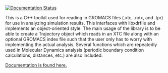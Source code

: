 [![Documentation
Status](https://readthedocs.org/projects/libgmxcpp/badge/?version=master)](https://readthedocs.org/projects/libgmxcpp/?badge=master)

This is a C++ toolkit used for reading in GROMACS files (.xtc, .ndx, and .tpr) for
use in analyzing simulation results. This interfaces with libxdrfile and
implements an object-oriented style. The main usage of the library is to be able
to create a Trajectory object which reads in an XTC file along with an optional
GROMACS index file such that the user only has to worry with implementing the
actual analysis. Several functions which are repeatedly used in Molecular
Dynamics analysis (periodic boundary condition calculations, distances, etc.)
are also included. 

[Documentation is found here.](http://libgmxcpp.readthedocs.org/)
